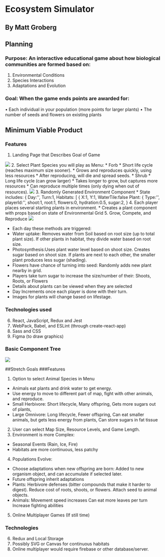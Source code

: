 # Ecosystem Simulator

## By Matt Groberg

## Planning

### Purpose: An interactive educational game about how biological communities are formed based on: 
1. Environmental Conditions 
2. Species Interactions
3. Adaptations and Evolution

### Goal: When the game ends points are awarded for:
•	Each individual in your population (more points for larger plants)
•	The number of seeds and flowers on existing plants

## Minimum Viable Product
### Features
1.	Landing Page that Describes Goal of Game
<img src='src/img/sketches/landing.jpg'/>
2.	Select Plant Species you will play as Menu:
* Forb 
	* Short life cycle (reaches maximum size sooner).
	* Grows and reproduces quickly, using less resources
	* After reproducing, will die and spread seeds.
* Shrub 
	* Long life cycle (can grow larger)
	* Takes longer to grow, but captures more resources
	* Can reproduce multiple times (only dying when out of resources).
<img src='src/img/sketches/pre-game.jpg'/>
3. Randomly Generated Environment Component
* State includes: {
	Day:'',
	Turn:1,
	Habitats: [
	{
	X:1,
	Y:1,
	WaterTile:false
	Plant: 
	{
		Type:'',
		playerId:'',
		shoot:1,
		root:1,
		flowers:0,
		hydration:0.5,
		sugar:2,
	}
4.	Each player places several starting plants in environment. 
* Creates a plant component with props based on state of Environmental Grid 
5.	Grow, Compete, and Reproduce
<img src='src/img/sketches/game.jpg'/>

* Each day these methods are triggered:
* Water uptake: Removes water from Soil based on root size (up to total plant size). If other plants in habitat, they divide water based on root size.
* Photosynthesis:Uses plant water level based on shoot size. Creates sugar based on shoot size. If plants are next to each other, the smaller plant produces less sugar (shading).
* Flowers have chance of turning into seed: Randomly adds new plant nearby in grid.
*	Players take turn sugar to increase the size/number of their: Shoots, Roots, or Flowers
* Details about plants can be viewed when they are selected
* Day Increments once each player is done with their turn.
* Images for plants will change based on lifestage.

### Technologies used
6.	React, JavaScript, Redux and Jest
7.	WebPack, Babel, and ESLint (through create-react-app)
8.	Sass and CSS
9.	Figma (to draw graphics)


### Basic Component Tree
<img src='src/img/sketches/component-tree.jpg'/>

##Stretch Goals
###Features
1. Option to select Animal Species in Menu
* Animals eat plants and drink water to get energy.
* Use energy to move to different part of map, fight with other animals, and reproduce.
* Small Herbivore: Short lifecycle, Many offspring, Gets more sugars out of plants,
*	Large Omnivore: Long lifecycle, Fewer offspring,	Can eat smaller animals, but gets less energy from plants, Can store sugars in fat tissue
2.	User can select Map Size, Resource Levels, and Game Length.
3.	Environment is more Complex:
* Seasonal Events (Rain, Ice, Fire)
* Habitats are more continuous, less patchy
4.	Populations Evolve:
* Choose adaptations when new offspring are born: Added to new organism object, and can accumulate if selected later.
* Future offspring inherit adaptations
*	Plants:
Herbivore defenses (bitter compounds that make it harder to digest).
Reduce cost of roots, shoots, or flowers.
Attach seed to animal objects.
* Animals:
Movement speed increases
Can eat more leaves per turn
Increase fighting abilities
5.	Online Multiplayer Games (If still time)

### Technologies
6.	Redux and Local Storage
7.	Possibly SVG or Canvas for continuous habitats
8.	Online multiplayer would require firebase or other database/server.


